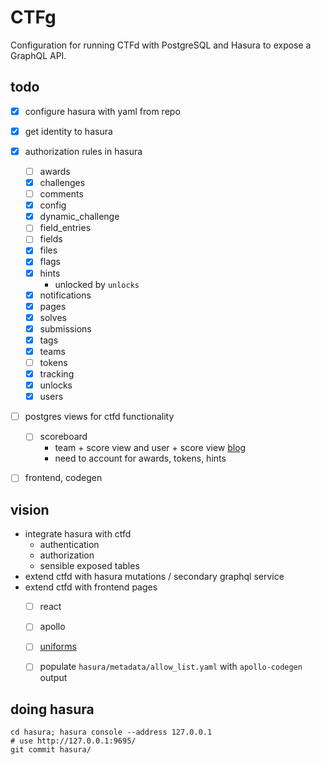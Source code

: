 # CTFg

Configuration for running CTFd with PostgreSQL and Hasura to expose a GraphQL API.

## todo
* [x] configure hasura with yaml from repo
* [x] get identity to hasura
* [x] authorization rules in hasura
  * [ ] awards
  * [x] challenges
  * [ ] comments
  * [x] config
  * [x] dynamic_challenge
  * [ ] field_entries
  * [ ] fields
  * [x] files
  * [x] flags
  * [x] hints
    * unlocked by `unlocks`
  * [x] notifications
  * [x] pages
  * [x] solves
  * [x] submissions
  * [x] tags
  * [x] teams
  * [ ] tokens
  * [x] tracking
  * [x] unlocks
  * [x] users
* [ ] postgres views for ctfd functionality
  * [ ] scoreboard
    * team + score view and user + score view [blog](https://hasura.io/blog/hasura-authorization-system-through-examples/#:~:text=view%20raw-,flatten-roles.sql,-hosted%20with%20%E2%9D%A4%20by)
    * need to account for awards, tokens, hints
* [ ] frontend, codegen
  

## vision
* integrate hasura with ctfd
  * authentication
  * authorization
  * sensible exposed tables
* extend ctfd with hasura mutations / secondary graphql service
* extend ctfd with frontend pages
  * [ ] react
  * [ ] apollo
  * [ ] [uniforms](https://uniforms.tools/docs/api-bridges#graphqlbridge)
  * [ ] populate `hasura/metadata/allow_list.yaml` with `apollo-codegen` output
  


## doing hasura
```
cd hasura; hasura console --address 127.0.0.1
# use http://127.0.0.1:9695/    
git commit hasura/
```